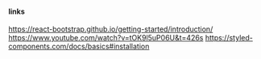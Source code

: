 #### links
https://react-bootstrap.github.io/getting-started/introduction/
https://www.youtube.com/watch?v=tOK9l5uP06U&t=426s
https://styled-components.com/docs/basics#installation

